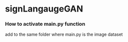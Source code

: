 # signLangaugeGAN

### How to activate main.py function

add to the same folder where main.py is the image dataset  
